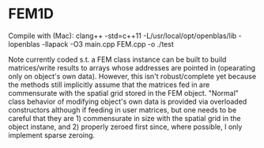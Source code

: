 # FEM1D


Compile with (Mac):
clang++ -std=c++11 -L/usr/local/opt/openblas/lib -lopenblas -llapack  -O3 main.cpp FEM.cpp -o ./test


Note currently coded s.t. a FEM class instance can be built to build matrices/write results to arrays whose addresses are pointed in (opearating only on object's own data). However, this isn't robust/complete yet because the methods still implicitly assume that the matrices fed in are commensurate with the spatial grid stored in the FEM object. "Normal" class behavior of modifying object's own data is provided via overloaded constructors although if feeding in user matrices, but one needs to be careful that they are 1) commensurate in size with the spatial grid in the object instane, and 2) properly zeroed first since, where possible, I only implement sparse zeroing.



